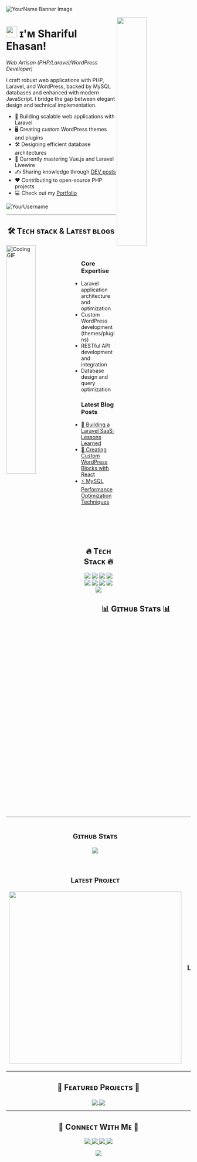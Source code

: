 
<!--Banner-->
![YourName Banner Image](./banner.png)

<!--Developer illustration-->
<div>
  <img align="right" width="40%" src="https://raw.githubusercontent.com/abhisheknaiidu/abhisheknaiidu/master/code.gif">
</div>

<!--Header Name-->
# <img src="https://emojis.slackmojis.com/emojis/images/1531849430/4246/blob-sunglasses.gif?1531849430" width="30"/> ɪ'ᴍ Shariful Ehasan!
*Web Artisan (PHP/Laravel/WordPress Developer)*
<br />

<!--Start Intro-->               
<p align="left">I craft robust web applications with PHP, Laravel, and WordPress, backed by MySQL databases and enhanced with modern JavaScript. I bridge the gap between elegant design and technical implementation.</p>

- 🚀 Building scalable web applications with Laravel
- 🖥️ Creating custom WordPress themes and plugins
- 🛠️ Designing efficient database architectures
- 🌱 Currently mastering Vue.js and Laravel Livewire
- ✍️ Sharing knowledge through [DEV posts](https://dev.to/yourprofile)
- ❤️ Contributing to open-source PHP projects
- 💻 Check out my [Portfolio](https://yourportfolio.com)
<!--End Intro-->

<!--Profile Count Badge-->
<p align="left">
  <img src="https://komarev.com/ghpvc/?username=thecodeliner&label=Profile%20views&color=0e75b6&style=for-the-badge" alt="YourUsername" />
</p>

---

<!--Languages and Tools Section-->       
<h2 align="center">🛠️ Tᴇᴄʜ sᴛᴀᴄᴋ & Lᴀᴛᴇsᴛ ʙʟᴏɢs</h2> 
<picture>
  <source media="(prefers-color-scheme: dark)" srcset="./skills-dark.gif">
  <source media="(prefers-color-scheme: light)" srcset="./skills-light.gif">
  <img align="left" alt="Coding GIF" src="./skills-light.gif" width="40%">
</picture>
<br />

<h3 align="left">Core Expertise</h3>
<ul align="left">
  <li>Laravel application architecture and optimization</li>
  <li>Custom WordPress development (themes/plugins)</li>
  <li>RESTful API development and integration</li>
  <li>Database design and query optimization</li>
</ul>
  
<h3 align="left">Latest Blog Posts</h3>
<ul align="left">
  <li><a href="#">🚀 Building a Laravel SaaS: Lessons Learned</a></li>
  <li><a href="#">🔌 Creating Custom WordPress Blocks with React</a></li>
  <li><a href="#">⚡ MySQL Performance Optimization Techniques</a></li>
</ul>
<br />
<br />
<br />
<br />

<!--Tech Stack Badges-->
<h2 align="center">🔥 Tᴇᴄʜ Sᴛᴀᴄᴋ 🔥</h2>
<p align="center">
  <!-- Backend -->
  <img src="https://img.shields.io/badge/PHP-777BB4?style=for-the-badge&logo=php&logoColor=white">
  <img src="https://img.shields.io/badge/Laravel-FF2D20?style=for-the-badge&logo=laravel&logoColor=white">
  <img src="https://img.shields.io/badge/MySQL-005C84?style=for-the-badge&logo=mysql&logoColor=white">
  
  <!-- Frontend -->
  <img src="https://img.shields.io/badge/JavaScript-F7DF1E?style=for-the-badge&logo=javascript&logoColor=black">
  <img src="https://img.shields.io/badge/jQuery-0769AD?style=for-the-badge&logo=jquery&logoColor=white">
  <img src="https://img.shields.io/badge/Tailwind_CSS-38B2AC?style=for-the-badge&logo=tailwind-css&logoColor=white">
  
  <!-- WordPress -->
  <img src="https://img.shields.io/badge/WordPress-%23117AC9.svg?style=for-the-badge&logo=WordPress&logoColor=white">
  
  <!-- Tools -->
  <img src="https://img.shields.io/badge/GIT-E44C30?style=for-the-badge&logo=git&logoColor=white">
  <img src="https://img.shields.io/badge/Docker-2CA5E0?style=for-the-badge&logo=docker&logoColor=white">
</p>

<!--Github stats Table--> 
<h2 align="center">📊 Gɪᴛʜᴜʙ Sᴛᴀᴛs 📊</h2>

<table width="100%">
  <tr>
    <td width="50%">
      <h3 align="center"><strong>Gɪᴛʜᴜʙ Sᴛᴀᴛs</strong></h3>
      <p align="center">
        <img align="center" src="https://github-readme-stats.vercel.app/api?username=thecodeliner&show_icons=true&theme=radical" />
      </p>
    </td>
    <td width="50%">
      <h3 align="center"><strong>Sᴛʀᴇᴀᴋ Sᴛᴀᴛs</strong></h3>
      <p align="center">
        <img align="center" src="https://streak-stats.demolab.com?user=thecodeliner&theme=radical" />
      </p>
    </td>
  </tr>
  <tr>
    <td width="50%">
      <h3 align="center"><strong>Lᴀᴛᴇsᴛ Pʀᴏᴊᴇᴄᴛ</strong></h3>
      <p align="center">
        <img align="center" width="470" src="https://github.com/thecodeliner/Facebook-Timeline-with-MySql-Ajax" />
      </p>
    </td>
    <td width="50%">
      <h3 align="center"><strong>Tᴏᴘ Lᴀɴɢᴜᴀɢᴇs</strong></h3>
      <p align="center">
        <img align="center" src="https://github-readme-stats.vercel.app/api/top-langs/?username=thecodeliner&layout=compact&theme=radical" />
      </p>
    </td>
  </tr>
</table>

<!--Featured Projects-->
<h2 align="center">🌟 Fᴇᴀᴛᴜʀᴇᴅ Pʀᴏᴊᴇᴄᴛs 🌟</h2>

<div align="center">
  <a href="https://github.com/thecodeliner/Facebook-Timeline-with-MySql-Ajax">
    <img align="center" src="https://github-readme-stats.vercel.app/api/pin/?username=thecodeliner&repo=Facebook-Timeline-with-MySql-Ajax&theme=radical&show_owner=true" />
  </a>
  <a href="https://github.com/thecodeliner/wp-custom-theme">
    <img align="center" src="https://github-readme-stats.vercel.app/api/pin/?username=thecodeliner&repo=wp-custom-theme&theme=merko" />
  </a>
</div>

---

<!--Contact Section--> 
<h2 align="center">🤝 Cᴏɴɴᴇᴄᴛ Wɪᴛʜ Mᴇ 🤝</h2>
<p align="center">
  <a href="mailto:your.email@example.com">
    <img src="https://img.shields.io/badge/Gmail-D14836?style=for-the-badge&logo=gmail&logoColor=white" />
  </a>
  <a href="https://linkedin.com/in/yourprofile">
    <img src="https://img.shields.io/badge/LinkedIn-0077B5?style=for-the-badge&logo=linkedin&logoColor=white" />
  </a>
  <a href="https://twitter.com/yourhandle">
    <img src="https://img.shields.io/badge/Twitter-1DA1F2?style=for-the-badge&logo=twitter&logoColor=white" />
  </a>
  <a href="https://dev.to/yourprofile">
    <img src="https://img.shields.io/badge/dev.to-0A0A0A?style=for-the-badge&logo=devdotto&logoColor=white" />
  </a>
</p>

<!--Footer--> 
<p align="center">
  <img src="https://capsule-render.vercel.app/api?type=waving&color=gradient&height=65&section=footer"/>
</p>
